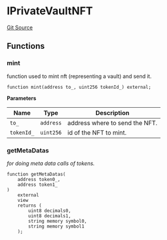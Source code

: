 # IPrivateVaultNFT
[Git Source](https://github.com/ArrakisFinance/arrakis-modular/blob/b9ae3a6dd7145e0f69f817dcb31abd79f8e19310/src/interfaces/IPrivateVaultNFT.sol)


## Functions
### mint

function used to mint nft (representing a vault) and send it.


```solidity
function mint(address to_, uint256 tokenId_) external;
```
**Parameters**

|Name|Type|Description|
|----|----|-----------|
|`to_`|`address`|address where to send the NFT.|
|`tokenId_`|`uint256`|id of the NFT to mint.|


### getMetaDatas

*for doing meta data calls of tokens.*


```solidity
function getMetaDatas(
    address token0_,
    address token1_
)
    external
    view
    returns (
        uint8 decimals0,
        uint8 decimals1,
        string memory symbol0,
        string memory symbol1
    );
```

